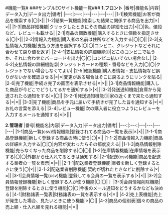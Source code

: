#機能一覧#
###サンプルECサイト機能一覧###
**1.フロント**
|番号|機能名|内容|データ入力|データ出力|備考|
|---:|:---:|---|---|---|---|
|1-1|検索機能|お客が商品を検索する|〇|×||
|1-2|結果一覧機能|検索した結果に関係する商品を出力|×|×||
|1-3|商品詳細機能|クリックしたときにその商品の詳細を出力|×|〇|色、値段など、レビューも載せる|
|2-1|商品の個数機能|購入するときに個数を指定させる|〇|×||
|2-2|情報入力機能|購入者の名前は住所などを入力する|〇|〇||
|2-3|支払情報入力機能|支払う方法を選択する|〇|〇|コンビニ、クレジットなどそれに合わせて戻り値を返す|
|2-4-1|支払情報の詳細機能⓵|どこのコンビニで払うか、それに合わせたバーコードを出力|〇|〇|コンビニ払いでない場合なし|
|2-4-2|支払情報の詳細機能⓶|クレジットカードの種類・番号などを入力|〇|〇|クレジットでない場合しなくてよい|
|2-5|確認機能|購入者情報・支払情報など誤りがないかを確認させる|×|×|変更がある場合はそこに戻るようにリンクを貼る|
|2-6|完了機能|手続き完了の画面を表示させる|×|×||
|3-1|商品情報機能|購入した商品が今どこでどうしてるかを通知する|×|×||
|3-2|発送通知機能|倉庫から発送されたら通知をする|×|〇||
|3-2-1|発送通知機能⓵|家の近くまで来たら通知する|×|×||
|3-3|完了機能|商品を手元に届いて手続きが完了した旨を通知する|×|×|お礼の言葉を添える|
|3-4|レビュー機能|次の購入者に役立つようにレビューを入力するメールを通知する|×|×|||

**2.管理者**
|番号|機能名|内容|データ入力|データ出力|備考|
|---:|:---:|---|---|---|---|
|1-1|商品一覧(csv)情報機能|登録されてる商品の一覧を表示|×|×||
|1-1-1|商品登録機能|新しく登録する商品の時に使う|〇|×||
|1-1-2|商品情報入力機能|商品の詳細を入力する|〇|〇|内容が変わったらその都度変える|
|1-1-3|商品情報削除機能|売らなくなった商品を削除する|〇|〇||
|1-2|在庫情報機能|在庫情報を表示する|〇|〇|外部から仕入れてるときは通知する|
|2-1|配送(csv)機能|商品を配送する業者の一覧を表示|×|×||
|2-1-1|配送業者登録機能|業者を新しく登録するときに使う|〇|×||
|2-1-2|配送業者削除機能|契約が切れたときなどに削除する|×|×||
|3-1|会員情報一覧(csv)機能|登録してる会員の一覧を表示する|×|×||
|3-2|会員情報登録機能|新しく登録する人が使う機能|〇|〇|｜
|3-3|会員情報削除機能|登録を削除するときに使う機能|〇|〇|今後のメール通知をどうするかなども決める|
|4-1|財務諸表一覧表|財務諸表の一覧を表示する|×|×||
|4-2|売上表機能|売上が発生した場合、見たいときに使う機能|×|〇||
|4-3|商品の個別表|個々の商品の売上額・仕入れ額を見れる機能|×|×||
